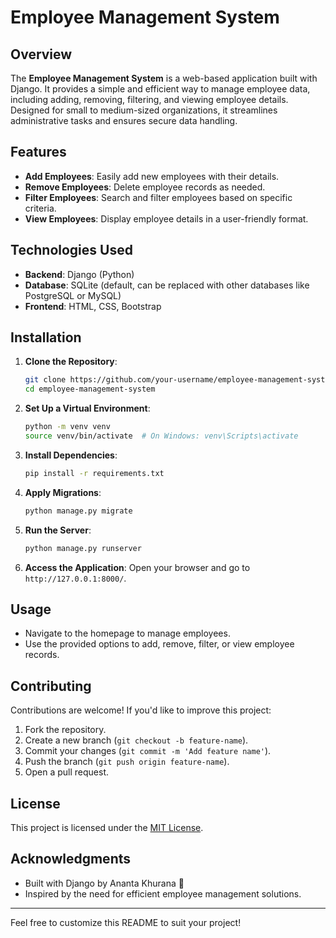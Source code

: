# Employee Management System

## Overview
The **Employee Management System** is a web-based application built with Django. It provides a simple and efficient way to manage employee data, including adding, removing, filtering, and viewing employee details. Designed for small to medium-sized organizations, it streamlines administrative tasks and ensures secure data handling.

## Features
- **Add Employees**: Easily add new employees with their details.
- **Remove Employees**: Delete employee records as needed.
- **Filter Employees**: Search and filter employees based on specific criteria.
- **View Employees**: Display employee details in a user-friendly format.

## Technologies Used
- **Backend**: Django (Python)
- **Database**: SQLite (default, can be replaced with other databases like PostgreSQL or MySQL)
- **Frontend**: HTML, CSS, Bootstrap

## Installation

1. **Clone the Repository**:
   ```bash
   git clone https://github.com/your-username/employee-management-system.git
   cd employee-management-system
   ```

2. **Set Up a Virtual Environment**:
   ```bash
   python -m venv venv
   source venv/bin/activate  # On Windows: venv\Scripts\activate
   ```

3. **Install Dependencies**:
   ```bash
   pip install -r requirements.txt
   ```

4. **Apply Migrations**:
   ```bash
   python manage.py migrate
   ```

5. **Run the Server**:
   ```bash
   python manage.py runserver
   ```

6. **Access the Application**:
   Open your browser and go to `http://127.0.0.1:8000/`.

## Usage
- Navigate to the homepage to manage employees.
- Use the provided options to add, remove, filter, or view employee records.

## Contributing
Contributions are welcome! If you'd like to improve this project:
1. Fork the repository.
2. Create a new branch (`git checkout -b feature-name`).
3. Commit your changes (`git commit -m 'Add feature name'`).
4. Push the branch (`git push origin feature-name`).
5. Open a pull request.

## License
This project is licensed under the [MIT License](LICENSE).

## Acknowledgments
- Built with Django by Ananta Khurana 🚀
- Inspired by the need for efficient employee management solutions.

---
Feel free to customize this README to suit your project!
